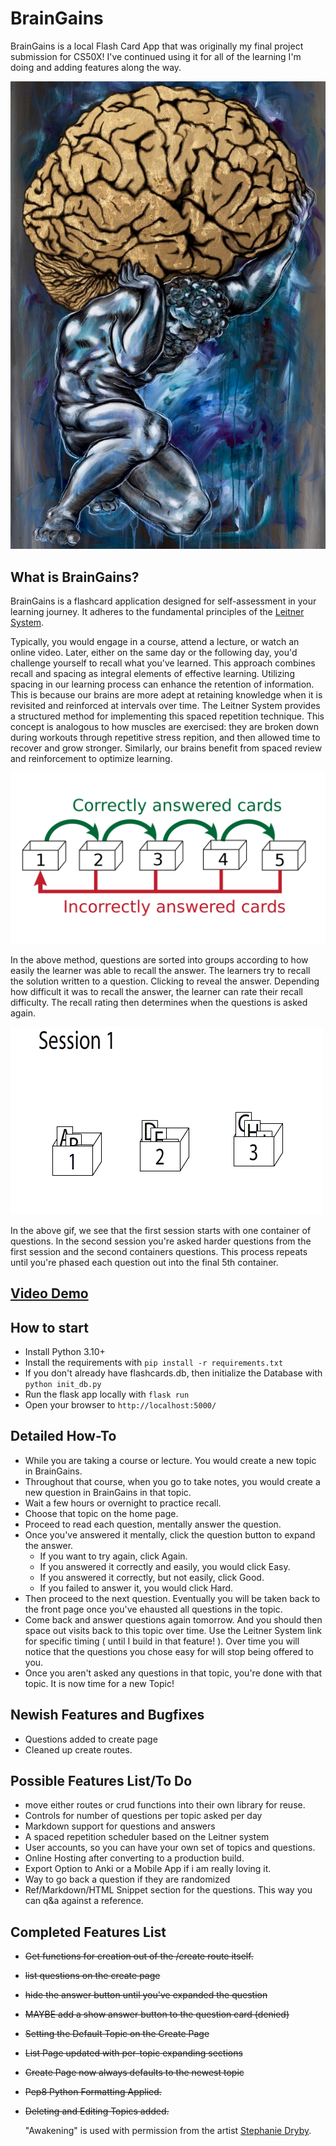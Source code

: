 # BrainGains

BrainGains is a local Flash Card App that was originally my final project submission for CS50X! I've continued using it for all of the learning I'm doing and adding features along the way.

![Awakening](https://github.com/CodyCardinal/BrainGains/blob/main/static/Awakening.jpeg)

## What is BrainGains?

BrainGains is a flashcard application designed for self-assessment in your learning journey. It adheres to the fundamental principles of the [Leitner System](https://en.wikipedia.org/wiki/Leitner_system).

Typically, you would engage in a course, attend a lecture, or watch an online video. Later, either on the same day or the following day, you'd challenge yourself to recall what you've learned. This approach combines recall and spacing as integral elements of effective learning. Utilizing spacing in our learning process can enhance the retention of information. This is because our brains are more adept at retaining knowledge when it is revisited and reinforced at intervals over time. The Leitner System provides a structured method for implementing this spaced repetition technique. This concept is analogous to how muscles are exercised: they are broken down during workouts through repetitive stress repition, and then allowed time to recover and grow stronger. Similarly, our brains benefit from spaced review and reinforcement to optimize learning.

![Leitner Learning System](https://github.com/CodyCardinal/BrainGains/blob/main/static/2560px-Leitner_system_alternative.svg.png)

In the above method, questions are sorted into groups according to how easily the learner was able to recall the answer. The learners try to recall the solution written to a question. Clicking to reveal the answer. Depending how difficult it was to recall the answer, the learner can rate their recall difficulty. The recall rating then determines when the questions is asked again.

![Animated gif of Leitner Learning System](https://github.com/CodyCardinal/BrainGains/blob/main/static/Leitner_system_animation.gif?raw=true)

In the above gif, we see that the first session starts with one container of questions. In the second session you're asked harder questions from the first session and the second containers questions. This process repeats until you're phased each question out into the final 5th container.

## [Video Demo](https://www.youtube.com/watch?v=qdZy8P7B4JA)

## How to start

- Install Python 3.10+
- Install the requirements with `pip install -r requirements.txt`
- If you don't already have flashcards.db, then initialize the Database with `python init_db.py`
- Run the flask app locally with `flask run`
- Open your browser to `http://localhost:5000/`

## Detailed How-To

- While you are taking a course or lecture. You would create a new topic in BrainGains.
- Throughout that course, when you go to take notes, you would create a new question in BrainGains in that topic.
- Wait a few hours or overnight to practice recall.
- Choose that topic on the home page.
- Proceed to read each question, mentally answer the question.
- Once you've answered it mentally, click the question button to expand the answer.
  - If you want to try again, click Again.
  - If you answered it correctly and easily, you would click Easy.
  - If you answered it correctly, but not easily, click Good.
  - If you failed to answer it, you would click Hard.
- Then proceed to the next question. Eventually you will be taken back to the front page once you've ehausted all questions in the topic.
- Come back and answer questions again tomorrow. And you should then space out visits back to this topic over time. Use the Leitner System link for specific timing ( until I build in that feature! ). Over time you will notice that the questions you chose easy for will stop being offered to you.
- Once you aren't asked any questions in that topic, you're done with that topic. It is now time for a new Topic!

## Newish Features and Bugfixes

- Questions added to create page
- Cleaned up create routes.

## Possible Features List/To Do

- move either routes or crud functions into their own library for reuse.
- Controls for number of questions per topic asked per day
- Markdown support for questions and answers
- A spaced repetition scheduler based on the Leitner system
- User accounts, so you can have your own set of topics and questions.
- Online Hosting after converting to a production build.
- Export Option to Anki or a Mobile App if i am really loving it.
- Way to go back a question if they are randomized
- Ref/Markdown/HTML Snippet section for the questions. This way you can q&a against a reference.


## Completed Features List

- ~~Get functions for creation out of the /create route itself.~~
- ~~list questions on the create page~~
- ~~hide the answer button until you've expanded the question~~
- ~~MAYBE add a show answer button to the question card (denied)~~
- ~~Setting the Default Topic on the Create Page~~
- ~~List Page updated with per-topic expanding sections~~
- ~~Create Page now always defaults to the newest topic~~
- ~~Pep8 Python Formatting Applied.~~
- ~~Deleting and Editing Topics added.~~

  "Awakening" is used with permission from the artist [Stephanie Dryby](https://www.instagram.com/stephaniedyrby/).
